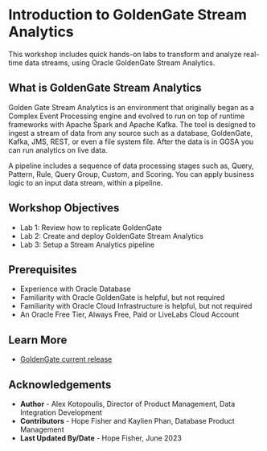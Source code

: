 # Introduction to GoldenGate Stream Analytics

This workshop includes quick hands-on labs to transform and analyze real-time data streams, using Oracle GoldenGate Stream Analytics.

## What is GoldenGate Stream Analytics

Golden Gate Stream Analytics is an environment that originally began as a Complex Event Processing engine and evolved to run on top of runtime frameworks with Apache Spark and Apache Kafka.  The tool is designed to ingest a stream of data from any source such as a database, GoldenGate, Kafka, JMS, REST, or even a file system file. After the data is in GGSA you can run analytics on live data.

A pipeline includes a sequence of data processing stages such as, Query, Pattern, Rule, Query Group, Custom, and Scoring. You can apply business logic to an input data stream, within a pipeline.

## Workshop Objectives

* Lab 1: Review how to replicate GoldenGate
* Lab 2: Create and deploy GoldenGate Stream Analytics
* Lab 3: Setup a Stream Analytics pipeline

## Prerequisites

* Experience with Oracle Database
* Familiarity with Oracle GoldenGate is helpful, but not required
* Familiarity with Oracle Cloud Infrastructure is helpful, but not required
* An Oracle Free Tier, Always Free, Paid or LiveLabs Cloud Account

## Learn More

* [GoldenGate current release](https://www.oracle.com/middleware/technologies)


## Acknowledgements

* **Author** - Alex Kotopoulis, Director of Product Management, Data Integration Development
* **Contributors** - Hope Fisher and Kaylien Phan, Database Product Management
* **Last Updated By/Date** - Hope Fisher, June 2023


